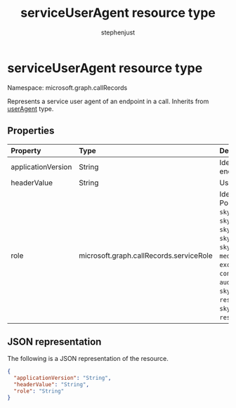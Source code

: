 ﻿---
title: "serviceUserAgent resource type"
description: "The serviceUserAgent type"
localization_priority: Normal
author: "stephenjust"
ms.prod: "cloud-communications"
doc_type: "resourcePageType"
---

# serviceUserAgent resource type

Namespace: microsoft.graph.callRecords

Represents a service user agent of an endpoint in a call. Inherits from
[userAgent](callrecords-useragent.md) type.

## Properties

| Property           | Type                                    | Description                                                                                                                                                                                                                                                                                                                                                                                                                                                                                                                                                                                                                                                                                                                         |
| :----------------- | :-------------------------------------- | :---------------------------------------------------------------------------------------------------------------------------------------------------------------------------------------------------------------------------------------------------------------------------------------------------------------------------------------------------------------------------------------------------------------------------------------------------------------------------------------------------------------------------------------------------------------------------------------------------------------------------------------------------------------------------------------------------------------------------------- |
| applicationVersion | String                                  | Identifies the version of application software used by this endpoint.                                                                                                                                                                                                                                                                                                                                                                                                                                                                                                                                                                                                                                                               |
| headerValue        | String                                  | User-agent header value reported by this endpoint.                                                                                                                                                                                                                                                                                                                                                                                                                                                                                                                                                                                                                                                                                  |
| role               | microsoft.graph.callRecords.serviceRole | Identifies the role of the service used by this endpoint. Possible values are: `unknown`, `customBot`, `skypeForBusinessMicrosoftTeamsGateway`, `skypeForBusinessAudioVideoMcu`, `skypeForBusinessApplicationSharingMcu`, `skypeForBusinessCallQueues`, `skypeForBusinessAutoAttendant`, `mediationServer`, `mediationServerCloudConnectorEdition`, `exchangeUnifiedMessagingService`, `mediaController`, `conferencingAnnouncementService`, `conferencingAttendant`, `audioTeleconferencerController`, `skypeForBusinessUnifiedCommunicationApplicationPlatform`, `responseGroupServiceAnnouncementService`, `gateway`, `skypeTranslator`, `skypeForBusinessAttendant`, `responseGroupService`, `voicemail`, `unknownFutureValue`. |

## JSON representation

The following is a JSON representation of the resource.

<!-- {
  "blockType": "resource",
  "optionalProperties": [

  ],
  "@odata.type": "microsoft.graph.callRecords.serviceUserAgent",
  "baseType": "microsoft.graph.callRecords.userAgent"
}-->

```json
{
  "applicationVersion": "String",
  "headerValue": "String",
  "role": "String"
}
```

<!-- uuid: 16cd6b66-4b1a-43a1-adaf-3a886856ed98
2019-02-04 14:57:30 UTC -->

<!-- {
  "type": "#page.annotation",
  "description": "serviceUserAgent resource",
  "keywords": "",
  "section": "documentation",
  "tocPath": ""
}-->
